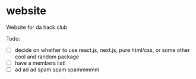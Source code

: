 # website
Website for da hack club

Todo:
- [ ] decide on whether to use react.js, next.js, pure html/css, or some other cool and random package
- [ ] have a members list!
- [ ] ad ad ad spam spam spammmmm
